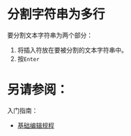 # 分割字符串为多行

要分割文本字符串为两个部分：

1. 将插入符放在要被分割的文本字符串中。
2. 按`Enter`



# 另请参阅：

入门指南：

* [基础编辑规程](/如何使用/常规指南/PhpStorm编辑器/基础编辑规程/README.md)
